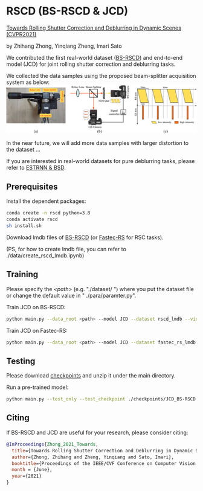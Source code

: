 # RSCD (BS-RSCD & JCD)

[Towards Rolling Shutter Correction and Deblurring in Dynamic Scenes (CVPR2021)](https://arxiv.org/abs/2104.01601)

by Zhihang Zhong, Yinqiang Zheng, Imari Sato

We contributed the first real-world dataset ([BS-RSCD](https://drive.google.com/file/d/1hgzibaez7EipmPSN-3GzQO0_mlyruKGa/view?usp=sharing)) and end-to-end model (JCD) for joint rolling shutter correction and deblurring tasks.

We collected the data samples using the proposed beam-splitter acquisition system as below:  
![image](https://github.com/zzh-tech/Images/blob/master/RSCD/acquisition_system.png)

In the near future, we will add more data samples with larger distortion to the dataset ...

If you are interested in real-world datasets for pure deblurring tasks, please refer to [ESTRNN & BSD](https://github.com/zzh-tech/ESTRNN).
## Prerequisites

Install the dependent packages:

```bash
conda create -n rscd python=3.8
conda activate rscd
sh install.sh
```

Download lmdb files of [BS-RSCD](https://drive.google.com/file/d/1j4gxN28KmDA7Yl1W37i87n3nFIgmZh2_/view?usp=sharing)
(or [Fastec-RS](https://drive.google.com/file/d/1JGzY_8tVVP-oy7jFL1TL84gt3yz1bry3/view?usp=sharing) for RSC tasks).

(PS, for how to create lmdb file, you can refer to ./data/create_rscd_lmdb.ipynb)
## Training

Please specify the *\<path\>* (e.g. "./dataset/ ") where you put the dataset file or change the default value in "
./para/paramter.py".

Train JCD on BS-RSCD:

```bash
python main.py --data_root <path> --model JCD --dataset rscd_lmdb --video
```

Train JCD on Fastec-RS:

```bash
python main.py --data_root <path> --model JCD --dataset fastec_rs_lmdb --video
```

## Testing

Please download [checkpoints](https://drive.google.com/file/d/1bGFHNjoqTGk78UTF-7qDm6hVU4Oqe7N3/view?usp=sharing) and
unzip it under the main directory.

Run a pre-trained model:

```bash
python main.py --test_only --test_checkpoint ./checkpoints/JCD_BS-RSCD.tar --video
```

## Citing

If BS-RSCD and JCD are useful for your research, please consider citing:

```bibtex
@InProceedings{Zhong_2021_Towards,
  title={Towards Rolling Shutter Correction and Deblurring in Dynamic Scenes},
  author={Zhong, Zhihang and Zheng, Yinqiang and Sato, Imari},
  booktitle={Proceedings of the IEEE/CVF Conference on Computer Vision and Pattern Recognition (CVPR)},
  month = {June},
  year={2021}
}
```
